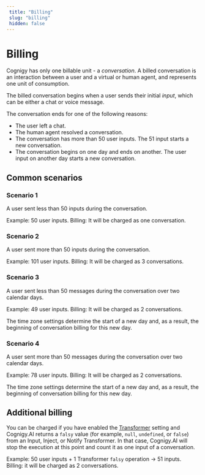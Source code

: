 ```yaml
---
 title: "Billing" 
 slug: "billing" 
 hidden: false 
---
```


# Billing

Cognigy has only one billable unit - a *conversation*. A billed conversation is an interaction between a user and a virtual or human agent, and represents one unit of consumption.

The billed conversation begins when a user sends their initial *input*, which can be either a chat or voice message.

The conversation ends for one of the following reasons:

- The user left a chat.
- The human agent resolved a conversation.
- The conversation has more than 50 user inputs.
  The 51 input starts a new conversation.
- The conversation begins on one day and ends on another.
  The user input on another day starts a new conversation.  

## Common scenarios

### Scenario 1

A user sent less than 50 inputs during the conversation.

Example: 50 user inputs.
Billing: It will be charged as one conversation.

### Scenario 2

A user sent more than 50 inputs during the conversation.

Example: 101 user inputs.
Billing: It will be charged as 3 conversations.

### Scenario 3

A user sent less than 50 messages during the conversation over two calendar days.

Example: 49 user inputs.
Billing: It will be charged as 2 conversations.

The time zone settings determine the start of a new day and, as a result, the beginning of conversation billing for this new day.

### Scenario 4

A user sent more than 50 messages during the conversation over two calendar days.

Example: 78 user inputs.
Billing: It will be charged as 2 conversations.

The time zone settings determine the start of a new day and, as a result, the beginning of conversation billing for this new day.

## Additional billing 

You can be charged if you have enabled the [Transformer](../ai/endpoints/transformers/transformers.md) setting and Cognigy.AI returns a `falsy` value (for example, `null`, `undefined`, or `false`) from an Input, Inject, or Notify Transformer. In that case, Cognigy.AI will stop the execution at this point and count it as one input of a conversation.

Example: 50 user inputs + 1 Transformer `falsy` operation -> 51 inputs.
Billing: it will be charged as 2 conversations.
